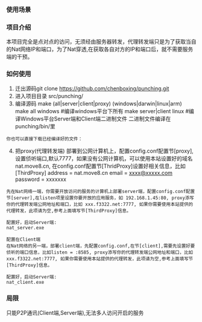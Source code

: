 ### 使用场景 

  


### 项目介绍
   
   本项目完全是点对点的访问，无须经由服务器转发，代理转发端只是为了获取当自的Nat网络IP和端口，为了Nat穿透,在获取各自对方的IP和端口后，就不需要服务端的干预。
   
### 如何使用
  1. 迁出源码git clone https://github.com/chenboxing/punching.git 
  2. 进入项目目录 src/punching/
  3. 编译源码 
    make (all|server|client|proxy)  (windows|darwin|linux|arm)
    make all windows           #编译windows平台下所有
    make server|client linux   #编译Windows平台Server端和Client端二进制文件
    二进制文件编译在 punching/bin/里

    你也可以直接下载已经编译好的文件：
       

  4. 把proxy(代理转发端) 部署到公网计算机上，配置config.conf配置节[proxy],设置侦听端口,默认7777，如果没有公网计算机，可以使用本站设置好的域名 nat.move8.cn, 在config.conf配置节[ThridProxy]设置好相关信息，比如
    [ThirdProxy]
    address = nat.move8.cn 
    email   = xxxx@xxxxx.com   
    password = xxxxxxx
   
    先在Nat网络一端，你需要开放访问的服务的计算机上部署server端，配置config.conf配置节[server],在listen项里设置你要开放的应用服务，如 192.168.1.45:80, proxy添写你的代理转发端公网地址和端口，比如 xxx.f3322.net:7777, 如果你需要使用本站提供的代理转发，此项请为空,参考上面填写节[ThirdProxy]信息。

    配置好，启动Server端:
    nat_server.exe 

    配置在Client端
    在Nat网络的另一端，部署client端，先配置config.conf,在节[client],需要先设置好要侦听的端口信息，比如listen = :8585, proxy添写你的代理转发端公网地址和端口，比如 xxx.f3322.net:7777, 如果你需要使用本站提供的代理转发，此项请为空,参考上面填写节[ThirdProxy]信息。

    配置好，启动Server端:
    nat_client.exe 
    
### 局限
  只能P2P通讯(Client端,Server端),无法多人访问开启的服务
  